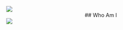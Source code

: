 <img src="https://capsule-render.vercel.app/api?type=waving&color=2699E6&height=250&section=header&text=DaegyoJung&animation=twinkling&fontSize=75&fontColor=FFFFFF"/>

<div align="center">
  ## Who Am I
</div>















<img src="https://capsule-render.vercel.app/api?type=waving&color=2699E6&height=150&section=footer" />

